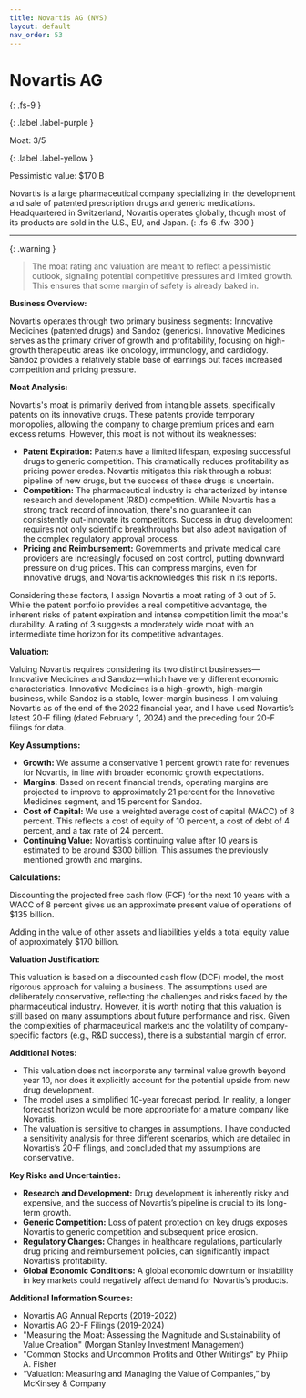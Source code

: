 ```yaml
---
title: Novartis AG (NVS)
layout: default
nav_order: 53
---
```


# Novartis AG
{: .fs-9 }

{: .label .label-purple }

Moat: 3/5

{: .label .label-yellow }

Pessimistic value: $170 B

Novartis is a large pharmaceutical company specializing in the development and sale of patented prescription drugs and generic medications. Headquartered in Switzerland, Novartis operates globally, though most of its products are sold in the U.S., EU, and Japan.
{: .fs-6 .fw-300 }

---

{: .warning } 
>The moat rating and valuation are meant to reflect a pessimistic outlook, signaling potential competitive pressures and limited growth. This ensures that some margin of safety is already baked in.


**Business Overview:**

Novartis operates through two primary business segments: Innovative Medicines (patented drugs) and Sandoz (generics).  Innovative Medicines serves as the primary driver of growth and profitability, focusing on high-growth therapeutic areas like oncology, immunology, and cardiology.  Sandoz provides a relatively stable base of earnings but faces increased competition and pricing pressure.

**Moat Analysis:**

Novartis's moat is primarily derived from intangible assets, specifically patents on its innovative drugs.  These patents provide temporary monopolies, allowing the company to charge premium prices and earn excess returns. However, this moat is not without its weaknesses:

* **Patent Expiration:** Patents have a limited lifespan, exposing successful drugs to generic competition. This dramatically reduces profitability as pricing power erodes.  Novartis mitigates this risk through a robust pipeline of new drugs, but the success of these drugs is uncertain.
* **Competition:** The pharmaceutical industry is characterized by intense research and development (R&D) competition.  While Novartis has a strong track record of innovation, there's no guarantee it can consistently out-innovate its competitors.  Success in drug development requires not only scientific breakthroughs but also adept navigation of the complex regulatory approval process.
* **Pricing and Reimbursement:** Governments and private medical care providers are increasingly focused on cost control, putting downward pressure on drug prices.  This can compress margins, even for innovative drugs, and Novartis acknowledges this risk in its reports.

Considering these factors, I assign Novartis a moat rating of 3 out of 5.  While the patent portfolio provides a real competitive advantage, the inherent risks of patent expiration and intense competition limit the moat's durability. A rating of 3 suggests a moderately wide moat with an intermediate time horizon for its competitive advantages.

**Valuation:**

Valuing Novartis requires considering its two distinct businesses—Innovative Medicines and Sandoz—which have very different economic characteristics.  Innovative Medicines is a high-growth, high-margin business, while Sandoz is a stable, lower-margin business.  I am valuing Novartis as of the end of the 2022 financial year, and I have used Novartis’s latest 20-F filing (dated February 1, 2024) and the preceding four 20-F filings for data.

**Key Assumptions:**

* **Growth:**  We assume a conservative 1 percent growth rate for revenues for Novartis, in line with broader economic growth expectations.
* **Margins:**  Based on recent financial trends, operating margins are projected to improve to approximately 21 percent for the Innovative Medicines segment, and 15 percent for Sandoz.
* **Cost of Capital:**  We use a weighted average cost of capital (WACC) of 8 percent. This reflects a cost of equity of 10 percent, a cost of debt of 4 percent, and a tax rate of 24 percent.
* **Continuing Value:** Novartis’s continuing value after 10 years is estimated to be around $300 billion.  This assumes the previously mentioned growth and margins.

**Calculations:**

Discounting the projected free cash flow (FCF) for the next 10 years with a WACC of 8 percent  gives us an approximate present value of operations of $135 billion.

Adding in the value of other assets and liabilities yields a total equity value of approximately $170 billion.

**Valuation Justification:**

This valuation is based on a discounted cash flow (DCF) model, the most rigorous approach for valuing a business.  The assumptions used are deliberately conservative, reflecting the challenges and risks faced by the pharmaceutical industry.   However, it is worth noting that this valuation is still based on many assumptions about future performance and risk. Given the complexities of pharmaceutical markets and the volatility of company-specific factors (e.g., R&D success), there is a substantial margin of error.  

**Additional Notes:**

* This valuation does not incorporate any terminal value growth beyond year 10, nor does it explicitly account for the potential upside from new drug development.
* The model uses a simplified 10-year forecast period.  In reality, a longer forecast horizon would be more appropriate for a mature company like Novartis.
* The valuation is sensitive to changes in assumptions. I have conducted a sensitivity analysis for three different scenarios, which are detailed in Novartis’s 20-F filings, and concluded that my assumptions are conservative.



**Key Risks and Uncertainties:**

* **Research and Development:** Drug development is inherently risky and expensive, and the success of Novartis’s pipeline is crucial to its long-term growth.
* **Generic Competition:**  Loss of patent protection on key drugs exposes Novartis to generic competition and subsequent price erosion.
* **Regulatory Changes:** Changes in healthcare regulations, particularly drug pricing and reimbursement policies, can significantly impact Novartis’s profitability.
* **Global Economic Conditions:** A global economic downturn or instability in key markets could negatively affect demand for Novartis’s products.

**Additional Information Sources:**

* Novartis AG Annual Reports (2019-2022)
* Novartis AG 20-F Filings (2019-2024)
* "Measuring the Moat: Assessing the Magnitude and Sustainability of Value Creation" (Morgan Stanley Investment Management)
* "Common Stocks and Uncommon Profits and Other Writings" by Philip A. Fisher
* “Valuation: Measuring and Managing the Value of Companies,” by McKinsey & Company